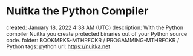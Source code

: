 # Nuitka the Python Compiler

created: January 18, 2022 4:38 AM (UTC)
description: With the Python compiler Nuitka you create protected binaries out of your Python source code.
folder: BOOKMRKS-MTHRFCKR / PROGAMMING-MTHRFCKR / Python
tags: python
url: https://nuitka.net
